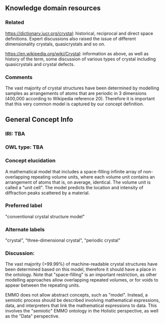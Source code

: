 ## Knowledge domain resources

### Related

https://dictionary.iucr.org/crystal: historical, reciprocal and direct space definitions. 
Expert discussions also raised the issue of different dimensionality crystals, quasicrystals and so on.

https://en.wikipedia.org/wiki/Crystal: information as above, as well as history of the term, some 
discussion of various types of crystal including quasicrystals and crystal defects.

### Comments

The vast majority of crystal structures have been determined by modelling samples as arrangements 
of atoms that are periodic in 3 
dimensions (400,000 according to Wikipedia reference 20). Therefore it is important that this very
common model is captured by our concept definition.

## General Concept Info

### IRI: TBA
### OWL type: TBA
### Concept elucidation
A mathematical model that includes a space-filling infinite array of non-overlapping repeating volume units, where each
volume unit contains an arrangement of atoms that is, on average, identical. The volume unit is called a "unit cell". The
model predicts the location and intensity of diffraction peaks scattered by a material.
### Preferred label
"conventional crystal structure model"
### Alternate labels
 "crystal", "three-dimensional crystal", "periodic crystal"
### Discussion:
The vast majority (>99.99%) of machine-readable crystal structures have been determined based on this model, therefore it should have a place in the ontology.
Note that "space-filling" is an important restriction, as other modelling approaches allow overlapping repeated volumes, or for voids
to appear between the repeating units.

EMMO does not allow abstract concepts, such as "model". Instead, a semiotic process should be described involving mathematical expressions, data,
and interpreters that link the mathematical expressions to data. This involves the "semiotic" EMMO ontology in the Holistic perspective, as well
as the "Data" perspective.
